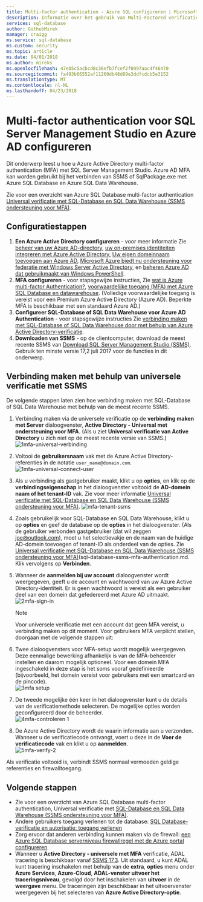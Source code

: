 ```yaml
---
title: Multi-factor authentication - Azure SQL configureren | Microsoft Docs
description: Informatie over het gebruik van Multi-Factored verificatie met SSMS voor SQL-Database en SQL Data Warehouse.
services: sql-database
author: GithubMirek
manager: craigg
ms.service: sql-database
ms.custom: security
ms.topic: article
ms.date: 04/01/2018
ms.author: mireks
ms.openlocfilehash: 47e05c5acbcd0c36efb7fcef2f0997aac4f46470
ms.sourcegitcommit: fa493b66552af11260db48d89e3ddfcdcb5e3152
ms.translationtype: MT
ms.contentlocale: nl-NL
ms.lasthandoff: 04/23/2018
---
```

# <a name="configure-multi-factor-authentication-for-sql-server-management-studio-and-azure-ad"></a>Multi-factor authentication voor SQL Server Management Studio en Azure AD configureren

Dit onderwerp leest u hoe u Azure Active Directory multi-factor authentication (MFA) met SQL Server Management Studio. Azure AD MFA kan worden gebruikt bij het verbinden van SSMS of SqlPackage.exe met Azure SQL Database en Azure SQL Data Warehouse.

Zie voor een overzicht van Azure SQL Database multi-factor authentication [Universal verificatie met SQL-Database en SQL Data Warehouse (SSMS ondersteuning voor MFA)](sql-database-ssms-mfa-authentication.md).

## <a name="configuration-steps"></a>Configuratiestappen

1. **Een Azure Active Directory configureren** - voor meer informatie Zie [beheer van uw Azure AD-directory](https://msdn.microsoft.com/library/azure/hh967611.aspx), [uw on-premises identiteiten integreren met Azure Active Directory](../active-directory/active-directory-aadconnect.md), [ Uw eigen domeinnaam toevoegen aan Azure AD](https://azure.microsoft.com/blog/2012/11/28/windows-azure-now-supports-federation-with-windows-server-active-directory/), [Microsoft Azure biedt nu ondersteuning voor federatie met Windows Server Active Directory](https://azure.microsoft.com/blog/2012/11/28/windows-azure-now-supports-federation-with-windows-server-active-directory/), en [beheren Azure AD dat gebruikmaakt van Windows PowerShell](https://msdn.microsoft.com/library/azure/jj151815.aspx).
2. **MFA configureren** - voor stapsgewijze instructies, Zie [wat is Azure multi-factor Authentication?](../active-directory/authentication/multi-factor-authentication.md), [voorwaardelijke toegang (MFA) met Azure SQL Database en datawarehouse](sql-database-conditional-access.md). (Volledige voorwaardelijke toegang is vereist voor een Premium Azure Active Directory (Azure AD). Beperkte MFA is beschikbaar met een standaard Azure AD.)
3. **Configureer SQL-Database of SQL Data Warehouse voor Azure AD Authentication** - voor stapsgewijze instructies Zie [verbinding maken met SQL-Database of SQL Data Warehouse door met behulp van Azure Active Directory-verificatie](sql-database-aad-authentication.md).
4. **Downloaden van SSMS** - op de clientcomputer, download de meest recente SSMS van [Download SQL Server Management Studio (SSMS)](https://msdn.microsoft.com/library/mt238290.aspx). Gebruik ten minste versie 17,2 juli 2017 voor de functies in dit onderwerp.  

## <a name="connecting-by-using-universal-authentication-with-ssms"></a>Verbinding maken met behulp van universele verificatie met SSMS

De volgende stappen laten zien hoe verbinding maken met SQL-Database of SQL Data Warehouse met behulp van de meest recente SSMS.

1. Verbinding maken via de universele verificatie op de **verbinding maken met Server** dialoogvenster, **Active Directory - Universal met ondersteuning voor MFA**. (Als u ziet **Universal verificatie van Active Directory** u zich niet op de meest recente versie van SSMS.)  
   ![1mfa-universal-verbinding][1]  
2. Voltooi de **gebruikersnaam** vak met de Azure Active Directory-referenties in de notatie `user_name@domain.com`.  
   ![1mfa-universal-connect-user](./media/sql-database-ssms-mfa-auth/1mfa-universal-connect-user.png)   
3. Als u verbinding als gastgebruiker maakt, klikt u op **opties**, en klik op de **verbindingseigenschap** in het dialoogvenster voltooid de **AD-domein naam of het tenant-ID** vak. Zie voor meer informatie [Universal verificatie met SQL-Database en SQL Data Warehouse (SSMS ondersteuning voor MFA)](sql-database-ssms-mfa-authentication.md).
   ![mfa-tenant-ssms](./media/sql-database-ssms-mfa-auth/mfa-tenant-ssms.png)   
4. Zoals gebruikelijk voor SQL-Database en SQL Data Warehouse, klikt u op **opties** en geef de database op de **opties** in het dialoogvenster. (Als de gebruiker verbonden gastgebruiker (dat wil zeggen joe@outlook.com), moet u het selectievakje en de naam van de huidige AD-domein toevoegen of tenant-ID als onderdeel van de opties. Zie [Universal verificatie met SQL-Database en SQL Data Warehouse (SSMS ondersteuning voor MFA)]()(sql-database-ssms-mfa-authentication.md. Klik vervolgens op **Verbinden**.  
5. Wanneer de **aanmelden bij uw account** dialoogvenster wordt weergegeven, geeft u de account en wachtwoord van uw Azure Active Directory-identiteit. Er is geen wachtwoord is vereist als een gebruiker deel van een domein dat gefedereerd met Azure AD uitmaakt.  
   ![2mfa-sign-in][2]  

   > [!NOTE]
   > Voor universele verificatie met een account dat geen MFA vereist, u verbinding maken op dit moment. Voor gebruikers MFA verplicht stellen, doorgaan met de volgende stappen uit:
   >  
   
6. Twee dialoogvensters voor MFA-setup wordt mogelijk weergegeven. Deze eenmalige bewerking afhankelijk is van de MFA-beheerder instellen en daarom mogelijk optioneel. Voor een domein MFA ingeschakeld in deze stap is het soms vooraf gedefinieerde (bijvoorbeeld, het domein vereist voor gebruikers met een smartcard en de pincode).  
   ![3mfa setup][3]  
7. De tweede mogelijke één keer in het dialoogvenster kunt u de details van de verificatiemethode selecteren. De mogelijke opties worden geconfigureerd door de beheerder.  
   ![4mfa-controleren 1][4]  
8. De Azure Active Directory wordt de waarin informatie aan u verzonden. Wanneer u de verificatiecode ontvangt, voert u deze in de **Voer de verificatiecode** vak en klikt u op **aanmelden**.  
   ![5mfa-verify-2][5]  

Als verificatie voltooid is, verbindt SSMS normaal vermoeden geldige referenties en firewalltoegang.

## <a name="next-steps"></a>Volgende stappen

- Zie voor een overzicht van Azure SQL Database multi-factor authentication, Universal verificatie met [SQL-Database en SQL Data Warehouse (SSMS ondersteuning voor MFA)](sql-database-ssms-mfa-authentication.md).  
- Andere gebruikers toegang verlenen tot de database: [SQL Database-verificatie en autorisatie: toegang verlenen](sql-database-manage-logins.md)  
- Zorg ervoor dat anderen verbinding kunnen maken via de firewall: [een Azure SQL Database serverniveau firewallregel met de Azure portal configureren](sql-database-configure-firewall-settings.md)  
- Wanneer u **Active Directory - universele met MFA** verificatie, ADAL tracering is beschikbaar vanaf [SSMS 17,3](https://docs.microsoft.com/sql/ssms/download-sql-server-management-studio-ssms). Uit standaard, u kunt ADAL kunt tracering inschakelen met behulp van de **extra**, **opties** menu onder **Azure Services**, **Azure-Cloud**,  **ADAL-venster uitvoer het traceringsniveau**, gevolgd door het inschakelen van **uitvoer** in de **weergave** menu. De traceringen zijn beschikbaar in het uitvoervenster weergegeven bij het selecteren van **Azure Active Directory-optie**.   


[1]: ./media/sql-database-ssms-mfa-auth/1mfa-universal-connect.png
[2]: ./media/sql-database-ssms-mfa-auth/2mfa-sign-in.png
[3]: ./media/sql-database-ssms-mfa-auth/3mfa-setup.png
[4]: ./media/sql-database-ssms-mfa-auth/4mfa-verify-1.png
[5]: ./media/sql-database-ssms-mfa-auth/5mfa-verify-2.png

